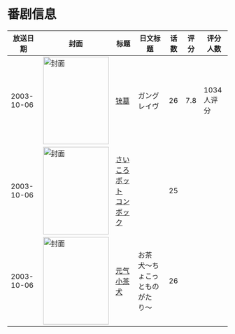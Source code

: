 # 番剧信息

|放送日期|封面|标题|日文标题|话数|评分|评分人数|
|---|---|---|---|---|---|---|
|2003-10-06|<img src="https://lain.bgm.tv/pic/cover/c/7f/fd/1805_7wZPX.jpg" alt="封面" style="width:150px;height:200px;object-fit:cover;">|[铳墓](https://bangumi.tv/subject/1805)|ガングレイヴ|26|7.8|1034人评分|
|2003-10-06|<img src="https://lain.bgm.tv/pic/cover/c/39/ea/186077_nWGVg.jpg" alt="封面" style="width:150px;height:200px;object-fit:cover;">|[さいころボット コンボック](https://bangumi.tv/subject/186077)||25|||
|2003-10-06|<img src="https://lain.bgm.tv/pic/cover/c/41/40/337374_2ytV1.jpg" alt="封面" style="width:150px;height:200px;object-fit:cover;">|[元气小茶犬](https://bangumi.tv/subject/337374)|お茶犬〜ちょこっとものがたり〜|26|||
